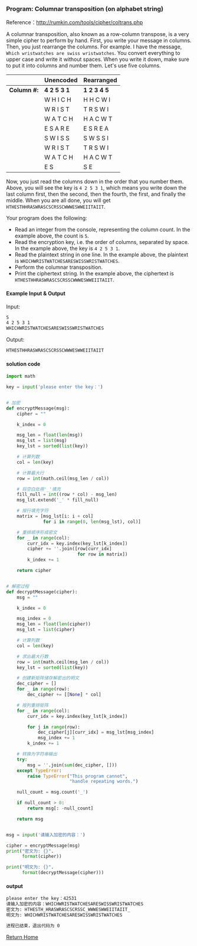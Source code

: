 ﻿### Program: Columnar transposition (on alphabet string)

Reference：http://rumkin.com/tools/cipher/coltrans.php

A columnar transposition, also known as a row-column transpose, is a very simple cipher to perform by hand. First, you write your message in columns.  Then, you just rearrange the columns.  For example.  I have the message, `Which wristwatches are swiss wristwatches`.  You convert everything to upper case and write it without spaces.  When you write it down, make sure to put it into columns and number them.  Let's use five columns.

|               | Unencoded     | Rearranged    |
| ------------- | ------------- | ------------- |
| **Column #:** | **4 2 5 3 1** | **1 2 3 4 5** |
|               | W H I C H     | H H C W I     |
|               | W R I S T     | T R S W I     |
|               | W A T C H     | H A C W T     |
|               | E S A R E     | E S R E A     |
|               | S W I S S     | S W S S I     |
|               | W R I S T     | T R S W I     |
|               | W A T C H     | H A C W T     |
|               | E S           | S E           |

Now, you just read the columns down in the order that you number them. Above, you will see the key is `4 2 5 3 1`, which means you write down the last column first, then the second, then the fourth, the first, and finally the middle.  When you are all done, you will get `HTHESTHHRASWRASCSCRSSCWWWESWWEIITAIIT`. 

Your program does the following:

- Read an integer from the console, representing the column count. In the example above, the count is `5`.
- Read the encryption key, i.e. the order of columns, separated by space. In the example above, the key is `4 2 5 3 1`.
- Read the plaintext string in one line. In the example above, the plaintext is `WHICHWRISTWATCHESARESWISSWRISTWATCHES`.
- Perform the columnar transposition.
- Print the ciphertext string. In the example above, the ciphertext is `HTHESTHHRASWRASCSCRSSCWWWESWWEIITAIIT`.

#### Example Input & Output

Input:

```txt
5
4 2 5 3 1
WHICHWRISTWATCHESARESWISSWRISTWATCHES
```

Output:

```txt
HTHESTHHRASWRASCSCRSSCWWWESWWEIITAIIT
```

#### solution code
```python
import math

key = input('please enter the key：')


# 加密
def encryptMessage(msg):
    cipher = ""

    k_index = 0

    msg_len = float(len(msg))
    msg_lst = list(msg)
    key_lst = sorted(list(key))

    # 计算列数
    col = len(key)

    # 计算最大行
    row = int(math.ceil(msg_len / col))

    # 将空白处用'_'填充
    fill_null = int((row * col) - msg_len)
    msg_lst.extend('_' * fill_null)

    # 按行填充字符
    matrix = [msg_lst[i: i + col]
              for i in range(0, len(msg_lst), col)]

    # 重排顺序形成密文
    for _ in range(col):
        curr_idx = key.index(key_lst[k_index])
        cipher += ''.join([row[curr_idx]
                           for row in matrix])
        k_index += 1

    return cipher


# 解密过程
def decryptMessage(cipher):
    msg = ""

    k_index = 0

    msg_index = 0
    msg_len = float(len(cipher))
    msg_lst = list(cipher)

    # 计算列数
    col = len(key)

    # 求出最大行数
    row = int(math.ceil(msg_len / col))
    key_lst = sorted(list(key))

    # 创建新矩阵储存解密出的明文
    dec_cipher = []
    for _ in range(row):
        dec_cipher += [[None] * col]

    # 按列重排矩阵
    for _ in range(col):
        curr_idx = key.index(key_lst[k_index])

        for j in range(row):
            dec_cipher[j][curr_idx] = msg_lst[msg_index]
            msg_index += 1
        k_index += 1

    # 转换为字符串输出
    try:
        msg = ''.join(sum(dec_cipher, []))
    except TypeError:
        raise TypeError("This program cannot",
                        "handle repeating words.")

    null_count = msg.count('_')

    if null_count > 0:
        return msg[: -null_count]

    return msg


msg = input('请输入加密的内容：')

cipher = encryptMessage(msg)
print("密文为: {}".
      format(cipher))

print("明文为: {}".
      format(decryptMessage(cipher)))
```

#### output

```txt
please enter the key：42531
请输入加密的内容：WHICHWRISTWATCHESARESWISSWRISTWATCHES
密文为: HTHESTH_HRASWRASCSCRSSC_WWWESWWEIITAIIT_
明文为: WHICHWRISTWATCHESARESWISSWRISTWATCHES

进程已结束，退出代码为 0
```



[Return Home](https://github.com/timerring/cryptography-codebase)
